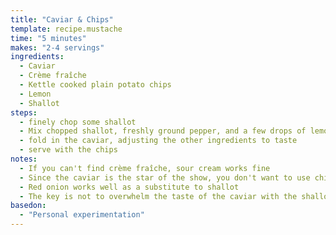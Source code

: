 ```yaml
---
title: "Caviar & Chips"
template: recipe.mustache
time: "5 minutes"
makes: "2-4 servings"
ingredients:
  - Caviar
  - Crème fraîche
  - Kettle cooked plain potato chips
  - Lemon
  - Shallot
steps:
  - finely chop some shallot
  - Mix chopped shallot, freshly ground pepper, and a few drops of lemon juice with an appropriate amount of crème fraîche
  - fold in the caviar, adjusting the other ingredients to taste
  - serve with the chips
notes:
  - If you can't find crème fraîche, sour cream works fine
  - Since the caviar is the star of the show, you don't want to use chips with a lot of seasoning/ flavor of their own, so a plain potato chip works best. Kettle cooked chips provide a good crunch, and structural integrity to ensure a successful dip. Cape cod original chips are my go to.
  - Red onion works well as a substitute to shallot
  - The key is not to overwhelm the taste of the caviar with the shallot and lemon. Leaving those ingredients out entirely is also fine, and results in a more focused expression of the caviar.
basedon:
  - "Personal experimentation"
---
```

